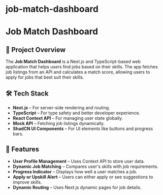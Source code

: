 # job-match-dashboard

# Job Match Dashboard

## 🚀 Project Overview
The **Job Match Dashboard** is a Next.js and TypeScript-based web application that helps users find jobs based on their skills. The app fetches job listings from an API and calculates a match score, allowing users to apply for jobs that best suit their skills.

## 🛠️ Tech Stack
- **Next.js** – For server-side rendering and routing.
- **TypeScript** – For type safety and better developer experience.
- **React Context API** – For managing user state globally.
- **Mock API** – Fetching job listings dynamically.
- **ShadCN UI Components** – For UI elements like buttons and progress bars.

## 🎯 Features
- **User Profile Management** – Uses Context API to store user data.
- **Dynamic Job Matching** – Compares user's skills with job requirements.
- **Progress Indicator** – Displays how well a user matches a job.
- **Apply or Upskill Alert** – Users can either apply or see suggestions to improve skills.
- **Dynamic Routing** – Uses Next.js dynamic pages for job details.

